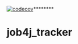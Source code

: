 [![codecov](https://codecov.io/gh/Dm-prog/job4j_tracker/branch/master/graph/badge.svg)](https://codecov.io/gh/Dm-prog/job4j_tracker)********
# job4j_tracker